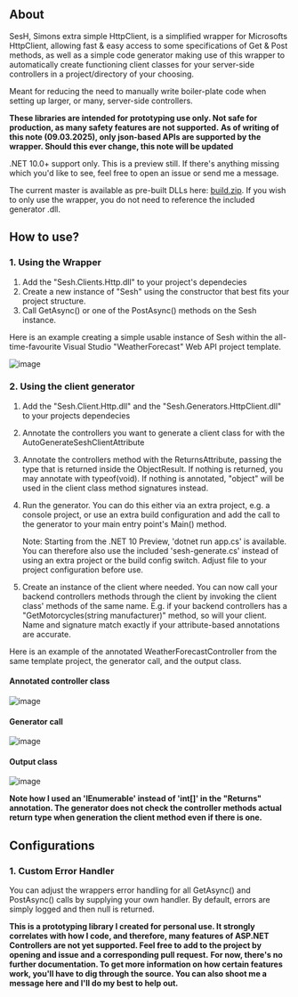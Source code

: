 ## About

SesH, Simons extra simple HttpClient, is a simplified wrapper for Microsofts HttpClient, allowing fast & easy access to some specifications of Get & Post methods, as well as a simple code generator making use of this wrapper to automatically create functioning client classes for your server-side controllers in a project/directory of your choosing.

Meant for reducing the need to manually write boiler-plate code when setting up larger, or many, server-side controllers.

**These libraries are intended for prototyping use only. Not safe for production, as many safety features are not supported.**
**As of writing of this note (09.03.2025), only json-based APIs are supported by the wrapper. Should this ever change, this note will be updated**

.NET 10.0+ support only. This is a preview still. If there's anything missing which you'd like to see, feel free to open an issue or send me a message.

The current master is available as pre-built DLLs here: [build.zip](https://github.com/user-attachments/files/19150109/build.zip).
If you wish to only use the wrapper, you do not need to reference the included generator .dll.

## How to use?

### 1. Using the Wrapper

1. Add the "Sesh.Clients.Http.dll" to your project's dependecies
2. Create a new instance of "Sesh" using the constructor that best fits your project structure.
3. Call GetAsync<T>() or one of the PostAsync() methods on the Sesh instance.

Here is an example creating a simple usable instance of Sesh within the all-time-favourite Visual Studio "WeatherForecast" Web API project template.

![image](https://github.com/user-attachments/assets/55fd672d-7a8c-48a2-a768-5c14970f815a)

### 2. Using the client generator

1. Add the "Sesh.Client.Http.dll" and the "Sesh.Generators.HttpClient.dll" to your projects dependecies
2. Annotate the controllers you want to generate a client class for with the AutoGenerateSeshClientAttribute
3. Annotate the controllers method with the ReturnsAttribute, passing the type that is returned inside the ObjectResult. If nothing is returned, you may annotate with typeof(void). If nothing is annotated, "object" will be used in the client class method signatures instead.
4. Run the generator. You can do this either via an extra project, e.g. a console project, or use an extra build configuration and add the call to the generator to your main entry point's Main() method.

   Note: Starting from the .NET 10 Preview, 'dotnet run app.cs' is available. You can therefore also use the included 'sesh-generate.cs' instead of using an extra project or the build config switch. Adjust file to your project configuration before use.

6. Create an instance of the client where needed. You can now call your backend controllers methods through the client by invoking the client class' methods of the same name. E.g. if your backend controllers has a "GetMotorcycles(string manufacturer)" method, so will your client. Name and signature match exactly if your attribute-based annotations are accurate.

Here is an example of the annotated WeatherForecastController from the same template project, the generator call, and the output class.
#### Annotated controller class
![image](https://github.com/user-attachments/assets/301193ef-68d0-493c-b237-2f0d2759c3df)

#### Generator call
![image](https://github.com/user-attachments/assets/cf3c66ba-6225-42ac-9b48-2d3a47fd4078)

#### Output class
![image](https://github.com/user-attachments/assets/abdf7464-75cc-43ee-98c5-f490effb3a6c)

**Note how I used an 'IEnumerable<int>' instead of 'int[]' in the "Returns" annotation. The generator does not check the controller methods actual return type when generation the client method even if there is one.**

## Configurations

### 1. Custom Error Handler

You can adjust the wrappers error handling for all GetAsync() and PostAsync() calls by supplying your own handler. By default, errors are simply logged and then null is returned.

**This is a prototyping library I created for personal use. It strongly correlates with how I code, and therefore, many features of ASP.NET Controllers are not yet supported. Feel free to add to the project by opening and issue and a corresponding pull request.**
**For now, there's no further documentation. To get more information on how certain features work, you'll have to dig through the source. You can also shoot me a message here and I'll do my best to help out.** 
